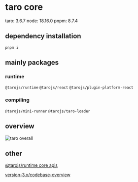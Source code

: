 # taro core

taro: 3.6.7
node: 18.16.0
pnpm: 8.7.4

## dependency installation

```shell
pnpm i
```

## mainly packages

### runtime

`@tarojs/runtime`
`@tarojs/react`
`@tarojs/plugin-platform-react`

### compiling

`@tarojs/mini-runner`
`@tarojs/taro-loader`

## overview

![taro overall](https://img.wangdongdong9264.xyz/taro_overall.png)

## other

[@tarojs/runtime core apis](https://github.com/NervJS/taro/tree/main/packages/taro-runtime)

[version-3.x/codebase-overview](https://github.com/NervJS/taro-docs/blob/master/versioned_docs/version-3.x/codebase-overview.md?plain=1)
